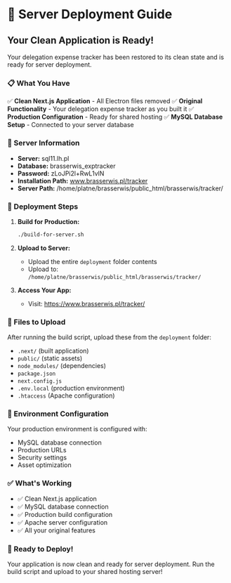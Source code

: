 # 🚀 Server Deployment Guide

## Your Clean Application is Ready!

Your delegation expense tracker has been restored to its clean state and is ready for server deployment.

### 📋 What You Have

✅ **Clean Next.js Application** - All Electron files removed
✅ **Original Functionality** - Your delegation expense tracker as you built it
✅ **Production Configuration** - Ready for shared hosting
✅ **MySQL Database Setup** - Connected to your server database

### 🎯 Server Information

- **Server:** sql11.lh.pl
- **Database:** brasserwis_exptracker
- **Password:** zLoJPi2l+RwL1vlN
- **Installation Path:** www.brasserwis.pl/tracker
- **Server Path:** /home/platne/brasserwis/public_html/brasserwis/tracker/

### 🚀 Deployment Steps

1. **Build for Production:**
   ```bash
   ./build-for-server.sh
   ```

2. **Upload to Server:**
   - Upload the entire `deployment` folder contents
   - Upload to: `/home/platne/brasserwis/public_html/brasserwis/tracker/`

3. **Access Your App:**
   - Visit: https://www.brasserwis.pl/tracker/

### 📁 Files to Upload

After running the build script, upload these from the `deployment` folder:
- `.next/` (built application)
- `public/` (static assets)
- `node_modules/` (dependencies)
- `package.json`
- `next.config.js`
- `.env.local` (production environment)
- `.htaccess` (Apache configuration)

### 🔧 Environment Configuration

Your production environment is configured with:
- MySQL database connection
- Production URLs
- Security settings
- Asset optimization

### ✅ What's Working

- ✅ Clean Next.js application
- ✅ MySQL database connection
- ✅ Production build configuration
- ✅ Apache server configuration
- ✅ All your original features

### 🎉 Ready to Deploy!

Your application is now clean and ready for server deployment. Run the build script and upload to your shared hosting server!
